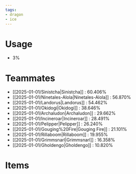 ```yaml
---
tags:
- dragon
- ice
---
```

# Usage
- 3%
# Teammates
- [[2025-01-01/Sinistcha|Sinistcha]] : 60.406%
- [[2025-01-01/Ninetales-Alola|Ninetales-Alola]] : 56.870%
- [[2025-01-01/Landorus|Landorus]] : 54.462%
- [[2025-01-01/Okidogi|Okidogi]] : 38.646%
- [[2025-01-01/Archaludon|Archaludon]] : 29.662%
- [[2025-01-01/Incineroar|Incineroar]] : 28.491%
- [[2025-01-01/Pelipper|Pelipper]] : 26.240%
- [[2025-01-01/Gouging%20Fire|Gouging Fire]] : 21.101%
- [[2025-01-01/Rillaboom|Rillaboom]] : 19.955%
- [[2025-01-01/Grimmsnarl|Grimmsnarl]] : 16.358%
- [[2025-01-01/Gholdengo|Gholdengo]] : 10.820%
# Items